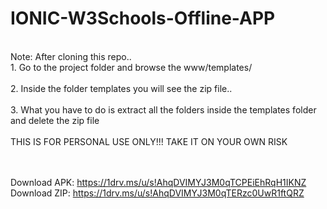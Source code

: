 # IONIC-W3Schools-Offline-APP

</br>Note: After cloning this repo..
</br>1. Go to the project folder and browse the www/templates/</br>
</br>2. Inside the folder templates you  will see the zip file..</br>
</br>3. What you have to do is extract all the folders inside the templates folder and delete the zip file
</br></br>THIS IS FOR PERSONAL USE ONLY!!! TAKE IT ON YOUR OWN RISK
</br>

</br></br>
Download APK: https://1drv.ms/u/s!AhqDVIMYJ3M0qTCPEiEhRqH1IKNZ
Download ZIP: https://1drv.ms/u/s!AhqDVIMYJ3M0qTERzc0UwR1ftQRZ
